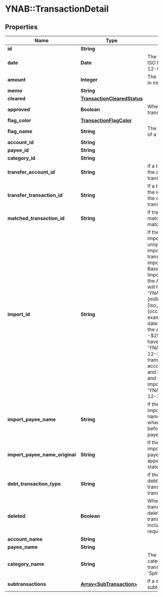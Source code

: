 # YNAB::TransactionDetail

## Properties

| Name | Type | Description | Notes |
| ---- | ---- | ----------- | ----- |
| **id** | **String** |  |  |
| **date** | **Date** | The transaction date in ISO format (e.g. 2016-12-01) |  |
| **amount** | **Integer** | The transaction amount in milliunits format |  |
| **memo** | **String** |  | [optional] |
| **cleared** | [**TransactionClearedStatus**](TransactionClearedStatus.md) |  |  |
| **approved** | **Boolean** | Whether or not the transaction is approved |  |
| **flag_color** | [**TransactionFlagColor**](TransactionFlagColor.md) |  | [optional] |
| **flag_name** | **String** | The customized name of a transaction flag | [optional] |
| **account_id** | **String** |  |  |
| **payee_id** | **String** |  | [optional] |
| **category_id** | **String** |  | [optional] |
| **transfer_account_id** | **String** | If a transfer transaction, the account to which it transfers | [optional] |
| **transfer_transaction_id** | **String** | If a transfer transaction, the id of transaction on the other side of the transfer | [optional] |
| **matched_transaction_id** | **String** | If transaction is matched, the id of the matched transaction | [optional] |
| **import_id** | **String** | If the transaction was imported, this field is a unique (by account) import identifier.  If this transaction was imported through File Based Import or Direct Import and not through the API, the import_id will have the format: &#39;YNAB:[milliunit_amount]:[iso_date]:[occurrence]&#39;.  For example, a transaction dated 2015-12-30 in the amount of -$294.23 USD would have an import_id of &#39;YNAB:-294230:2015-12-30:1&#39;.  If a second transaction on the same account was imported and had the same date and same amount, its import_id would be &#39;YNAB:-294230:2015-12-30:2&#39;. | [optional] |
| **import_payee_name** | **String** | If the transaction was imported, the payee name that was used when importing and before applying any payee rename rules | [optional] |
| **import_payee_name_original** | **String** | If the transaction was imported, the original payee name as it appeared on the statement | [optional] |
| **debt_transaction_type** | **String** | If the transaction is a debt/loan account transaction, the type of transaction | [optional] |
| **deleted** | **Boolean** | Whether or not the transaction has been deleted.  Deleted transactions will only be included in delta requests. |  |
| **account_name** | **String** |  |  |
| **payee_name** | **String** |  | [optional] |
| **category_name** | **String** | The name of the category.  If a split transaction, this will be &#39;Split&#39;. | [optional] |
| **subtransactions** | [**Array&lt;SubTransaction&gt;**](SubTransaction.md) | If a split transaction, the subtransactions. |  |

